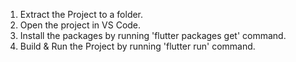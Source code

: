 1. Extract the Project to a folder.
2. Open the project in VS Code.
3. Install the packages by running 'flutter packages get' command.
4. Build & Run the Project by running 'flutter run' command.